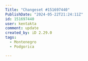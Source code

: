 ```yaml
---
Title: "Changeset #151697440"
PublishDate: "2024-05-22T21:24:11Z"
id: 151697440
user: kentakta
comment: update
created_by: iD 2.29.0
tags:
  - Montenegro
  - Podgorica

---
```

